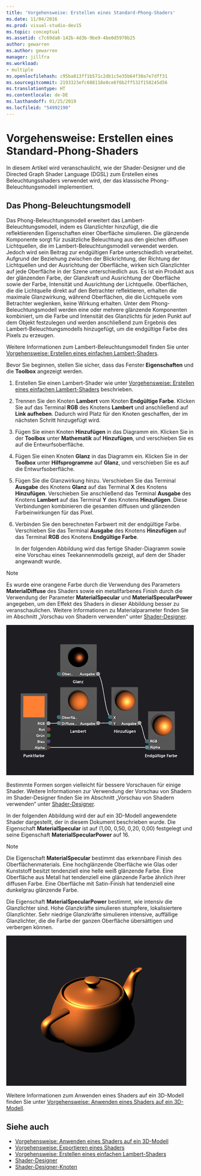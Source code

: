 ```yaml
---
title: 'Vorgehensweise: Erstellen eines Standard-Phong-Shaders'
ms.date: 11/04/2016
ms.prod: visual-studio-dev15
ms.topic: conceptual
ms.assetid: c7c69da8-142b-4d3b-9be9-4be0d5970b25
author: gewarren
ms.author: gewarren
manager: jillfra
ms.workload:
- multiple
ms.openlocfilehash: c95ba813ff1b571c2db1c5e35b64f30a7e7dff31
ms.sourcegitcommit: 2193323efc608118e0ce6f6b2ff532f158245d56
ms.translationtype: HT
ms.contentlocale: de-DE
ms.lasthandoff: 01/25/2019
ms.locfileid: "54992190"
---
```

# <a name="how-to-create-a-basic-phong-shader"></a>Vorgehensweise: Erstellen eines Standard-Phong-Shaders

In diesem Artikel wird veranschaulicht, wie der Shader-Designer und die Directed Graph Shader Language (DGSL) zum Erstellen eines Beleuchtungsshaders verwendet wird, der das klassische Phong-Beleuchtungsmodell implementiert.

## <a name="the-phong-lighting-model"></a>Das Phong-Beleuchtungsmodell

Das Phong-Beleuchtungsmodell erweitert das Lambert-Beleuchtungsmodell, indem es Glanzlichter hinzufügt, die die reflektierenden Eigenschaften einer Oberfläche simulieren. Die glänzende Komponente sorgt für zusätzliche Beleuchtung aus den gleichen diffusen Lichtquellen, die im Lambert-Beleuchtungsmodell verwendet werden. Jedoch wird sein Beitrag zur endgültigen Farbe unterschiedlich verarbeitet. Aufgrund der Beziehung zwischen der Blickrichtung, der Richtung der Lichtquellen und der Ausrichtung der Oberfläche, wirken sich Glanzlichter auf jede Oberfläche in der Szene unterschiedlich aus. Es ist ein Produkt aus der glänzenden Farbe, der Glanzkraft und Ausrichtung der Oberfläche sowie der Farbe, Intensität und Ausrichtung der Lichtquelle. Oberflächen, die die Lichtquelle direkt auf den Betrachter reflektieren, erhalten die maximale Glanzwirkung, während Oberflächen, die die Lichtquelle vom Betrachter weglenken, keine Wirkung erhalten. Unter dem Phong-Beleuchtungsmodell werden eine oder mehrere glänzende Komponenten kombiniert, um die Farbe und Intensität des Glanzlichts für jeden Punkt auf dem Objekt festzulegen und werden anschließend zum Ergebnis des Lambert-Beleuchtungsmodells hinzugefügt, um die endgültige Farbe des Pixels zu erzeugen.

Weitere Informationen zum Lambert-Beleuchtungsmodell finden Sie unter [Vorgehensweise: Erstellen eines einfachen Lambert-Shaders](../designers/how-to-create-a-basic-lambert-shader.md).

Bevor Sie beginnen, stellen Sie sicher, dass das Fenster **Eigenschaften** und die **Toolbox** angezeigt werden.

1. Erstellen Sie einen Lambert-Shader wie unter [Vorgehensweise: Erstellen eines einfachen Lambert-Shaders](../designers/how-to-create-a-basic-lambert-shader.md) beschrieben.

2. Trennen Sie den Knoten **Lambert** vom Knoten **Endgültige Farbe**. Klicken Sie auf das Terminal **RGB** des Knotens **Lambert** und anschließend auf **Link aufheben**. Dadurch wird Platz für den Knoten geschaffen, der im nächsten Schritt hinzugefügt wird.

3. Fügen Sie einen Knoten **Hinzufügen** in das Diagramm ein. Klicken Sie in der **Toolbox** unter **Mathematik** auf **Hinzufügen**, und verschieben Sie es auf die Entwurfsoberfläche.

4. Fügen Sie einen Knoten **Glanz** in das Diagramm ein. Klicken Sie in der **Toolbox** unter **Hilfsprogramme** auf **Glanz**, und verschieben Sie es auf die Entwurfsoberfläche.

5. Fügen Sie die Glanzwirkung hinzu. Verschieben Sie das Terminal **Ausgabe** des Knotens **Glanz** auf das Terminal **X** des Knotens **Hinzufügen**. Verschieben Sie anschließend das Terminal **Ausgabe** des Knotens **Lambert** auf das Terminal **Y** des Knotens **Hinzufügen**. Diese Verbindungen kombinieren die gesamten diffusen und glänzenden Farbeinwirkungen für das Pixel.

6. Verbinden Sie den berechneten Farbwert mit der endgültige Farbe. Verschieben Sie das Terminal **Ausgabe** des Knotens **Hinzufügen** auf das Terminal **RGB** des Knotens **Endgültige Farbe**.

   In der folgenden Abbildung wird das fertige Shader-Diagramm sowie eine Vorschau eines Teekannenmodells gezeigt, auf dem der Shader angewandt wurde.

> [!NOTE]
> Es wurde eine orangene Farbe durch die Verwendung des Parameters **MaterialDiffuse** des Shaders sowie ein metallfarbenes Finish durch die Verwendung der Parameter **MaterialSpecular** und **MaterialSpecularPower** angegeben, um den Effekt des Shaders in dieser Abbildung besser zu veranschaulichen. Weitere Informationen zu Materialparameter finden Sie im Abschnitt „Vorschau von Shadern verwenden“ unter [Shader-Designer](../designers/shader-designer.md).

 ![Shader-Diagramm und eine Vorschau seiner Effekte](../designers/media/digit-lighting-graph.png)

 Bestimmte Formen sorgen vielleicht für bessere Vorschauen für einige Shader. Weitere Informationen zur Verwendung der Vorschau von Shadern im Shader-Designer finden Sie im Abschnitt „Vorschau von Shadern verwenden“ unter [Shader-Designer](../designers/shader-designer.md).

 In der folgenden Abbildung wird der auf ein 3D-Modell angewendete Shader dargestellt, der in diesem Dokument beschrieben wurde. Die Eigenschaft **MaterialSpecular** ist auf (1,00, 0,50, 0,20, 0,00) festgelegt und seine Eigenschaft **MaterialSpecularPower** auf 16.

> [!NOTE]
> Die Eigenschaft **MaterialSpecular** bestimmt das erkennbare Finish des Oberflächenmaterials. Eine hochglänzende Oberfläche wie Glas oder Kunststoff besitzt tendenziell eine helle weiß glänzende Farbe. Eine Oberfläche aus Metall hat tendenziell eine glänzende Farbe ähnlich ihrer diffusen Farbe. Eine Oberfläche mit Satin-Finish hat tendenziell eine dunkelgrau glänzende Farbe.
>
> Die Eigenschaft **MaterialSpecularPower** bestimmt, wie intensiv die Glanzlichter sind. Hohe Glanzkräfte simulieren stumpfere, lokalisiertere Glanzlichter. Sehr niedrige Glanzkräfte simulieren intensive, auffällige Glanzlichter, die die Farbe der ganzen Oberfläche übersättigen und verbergen können.

 ![Phong-Beleuchtung in einem Modell](../designers/media/digit-lighting-model.png)

 Weitere Informationen zum Anwenden eines Shaders auf ein 3D-Modell finden Sie unter [Vorgehensweise: Anwenden eines Shaders auf ein 3D-Modell](../designers/how-to-apply-a-shader-to-a-3-d-model.md).

## <a name="see-also"></a>Siehe auch

- [Vorgehensweise: Anwenden eines Shaders auf ein 3D-Modell](../designers/how-to-apply-a-shader-to-a-3-d-model.md)
- [Vorgehensweise: Exportieren eines Shaders](../designers/how-to-export-a-shader.md)
- [Vorgehensweise: Erstellen eines einfachen Lambert-Shaders](../designers/how-to-create-a-basic-lambert-shader.md)
- [Shader-Designer](../designers/shader-designer.md)
- [Shader-Designer-Knoten](../designers/shader-designer-nodes.md)